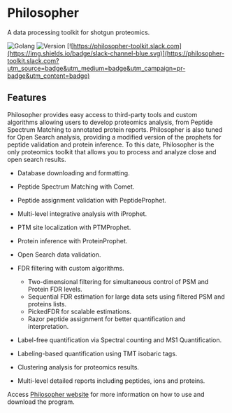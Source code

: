 # Philosopher
A data processing toolkit for shotgun proteomics.

![Golang](https://img.shields.io/badge/Go-1.9.2-blue.svg)
![Version](https://img.shields.io/badge/version-1.9-blue.svg)
[![https://philosopher-toolkit.slack.com](https://img.shields.io/badge/slack-channel-blue.svg)](https://philosopher-toolkit.slack.com?utm_source=badge&utm_medium=badge&utm_campaign=pr-badge&utm_content=badge)

## Features
Philosopher provides easy access to third-party tools and custom algorithms allowing users to develop proteomics analysis, from Peptide Spectrum Matching to annotated protein reports. Philosopher is also tuned for Open Search analysis, providing a modified version of the prophets for peptide validation and protein inference. To this date, Philosopher is the only proteomics toolkit that allows you to process and analyze close and open search results.

- Database downloading and formatting.

- Peptide Spectrum Matching with Comet.

- Peptide assignment validation with PeptideProphet.

- Multi-level integrative analysis with iProphet.

- PTM site localization with PTMProphet.

- Protein inference with ProteinProphet.

- Open Search data validation.

- FDR filtering with custom algorithms.

  - Two-dimensional filtering for simultaneous control of PSM and Protein FDR levels.
  - Sequential FDR estimation for large data sets using filtered PSM and proteins lists.
  - PickedFDR for scalable estimations.
  - Razor peptide assignment for better quantification and interpretation.

- Label-free quantification via Spectral counting and MS1 Quantification.

- Labeling-based quantification using TMT isobaric tags.

- Clustering analysis for proteomics results.

- Multi-level detailed reports including peptides, ions and proteins.


Access [Philosopher website](https://prvst.github.io/philosopher/) for more information on how to use and download the program.
